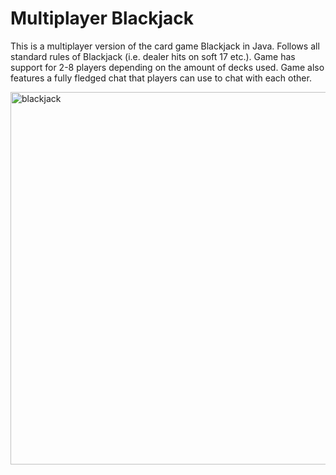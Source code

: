 # **Multiplayer Blackjack**

This is a multiplayer version of the card game Blackjack in Java. Follows all standard rules of Blackjack (i.e. dealer hits on soft 17 etc.). Game has support for 2-8 players depending on the amount of decks used. Game also features a fully fledged chat that players can use to chat with each other.

 
<img width="596" alt="blackjack" src="https://github.com/KolbySnider/BlackJack/assets/147749186/e22c9ff5-f539-4421-b57d-73122ef43d9c">
